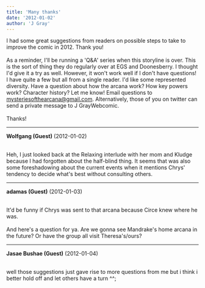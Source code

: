```yaml
---
title: 'Many thanks'
date: '2012-01-02'
author: 'J Gray'
---
```


I had some great suggestions from readers on possible steps to take to improve the comic in 2012. Thank you!<br><br>As a reminder, I'll be running a 'Q&amp;A' series when this storyline is over. This is the sort of thing they do regularly over at EGS and Doonesberry. I thought I'd give it a try as well. However, it won't work well if I don't have questions! I have quite a few but all from a single reader. I'd like some represented diversity. Have a question about how the arcana work? How key powers work? Character history? Let me know! Email questions to mysteriesofthearcana@gmail.com. Alternatively, those of you on twitter can send a private message to J GrayWebcomic.<br><br>Thanks!<br>

---
**Wolfgang (Guest)** (2012-01-02)

<br> Heh, I just looked back at the Relaxing interlude with her mom and Kludge because I had forgotten about the half-blind thing. It seems that was also some foreshadowing about the current events when it mentions Chrys' tendency to decide what's best without consulting others.<br>

---
**adamas (Guest)** (2012-01-03)

<br> It'd be funny if Chrys was sent to that arcana because Circe knew where he was.<br><br>And here's a question for ya. Are we gonna see Mandrake's home arcana in the future? Or have the group all visit Theresa's/ours?<br>

---
**Jasae Bushae (Guest)** (2012-01-04)

<br> well those suggestions just gave rise to more questions from me but i think i better hold off and let others have a turn ^^;

